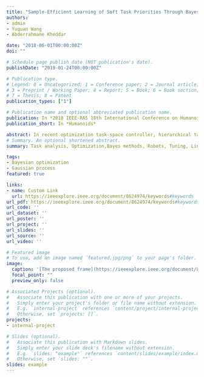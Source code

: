 ```yaml
---
title: "Sample-Efficient Learning of Soft Task Priorities Through Bayesian Optimization"
authors:
- admin
- Yuquan Wang
- Abderrahmane Kheddar

date: "2018-06-01T00:00:00Z"
doi: ""

# Schedule page publish date (NOT publication's date).
publishDate: "2019-01-24T00:00:00Z"

# Publication type.
# Legend: 0 = Uncategorized; 1 = Conference paper; 2 = Journal article;
# 3 = Preprint / Working Paper; 4 = Report; 5 = Book; 6 = Book section;
# 7 = Thesis; 8 = Patent
publication_types: ["1"]

# Publication name and optional abbreviated publication name.
publication: In *2018 IEEE-RAS 18th International Conference on Humanoid Robots*
publication_short: In *Humanoids*

abstract: In recent optimization task-space controller, hierarchical task prioritization can be made strict or soft within a given level. Soft hierachization is made using task weighting. Yet the latter is not automated and weights are set ad-hoc. This empirical approach could be time-consuming and even leads to an infeasible result. During a specific episode in order to approximate the evolution of the weight of a task, we assign a Radial basis function network(RBFN) to each of the tasks. We use the Bayesian Optimization procedure to regulate the RBFNs corresponding to different tasks based on performances indexes that are extracted for a fixed episode. We benchmark the proposed solution with a dual-arm manipulation simulation where multiple potentially conflicting tasks are involved. First of all We can find that the proposed approach outperforms a hand-tuned controller in terms of tracking errors. In comparison with tuning the weights using another stochastic optimization technique, i.e. CMA-ES, we can find that the proposed approach requires much less samples to evaluate.
# Summary. An optional shortened abstract.
summary: Task analysis, Optimization,Bayes methods, Robots, Tuning, Linear programming.

tags:
- Bayesian optimization
- Gaussian process
featured: true

links:
- name: Custom Link
  url: https://ieeexplore.ieee.org/document/8624974/keywords#keywords
url_pdf: https://ieeexplore.ieee.org/document/8624974/keywords#keywords
url_code: ''
url_dataset: ''
url_poster: ''
url_project: ''
url_slides: ''
url_source: ''
url_video: ''

# Featured image
# To use, add an image named `featured.jpg/png` to your page's folder.
image:
  caption: '[The proposed frame](https://ieeexplore.ieee.org/document/8624974/keywords#keywords)'
  focal_point: ""
  preview_only: false

# Associated Projects (optional).
#   Associate this publication with one or more of your projects.
#   Simply enter your project's folder or file name without extension.
#   E.g. `internal-project` references `content/project/internal-project/index.md`.
#   Otherwise, set `projects: []`.
projects:
- internal-project

# Slides (optional).
#   Associate this publication with Markdown slides.
#   Simply enter your slide deck's filename without extension.
#   E.g. `slides: "example"` references `content/slides/example/index.md`.
#   Otherwise, set `slides: ""`.
slides: example
---
```


<!-- {{% alert note %}}
Click the *Cite* button above to demo the feature to enable visitors to import publication metadata into their reference management software.
{{% /alert %}}

{{% alert note %}}
Click the *Slides* button above to demo Academic's Markdown slides feature.
{{% /alert %}}

Supplementary notes can be added here, including [code and math](https://sourcethemes.com/academic/docs/writing-markdown-latex/). -->
